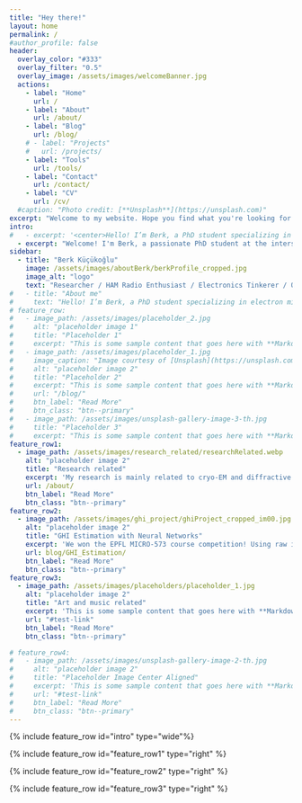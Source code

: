 ```yaml
---
title: "Hey there!"
layout: home
permalink: /
#author_profile: false
header:
  overlay_color: "#333"
  overlay_filter: "0.5"
  overlay_image: /assets/images/welcomeBanner.jpg
  actions:
    - label: "Home"
      url: /
    - label: "About"
      url: /about/
    - label: "Blog"
      url: /blog/
    # - label: "Projects"
    #   url: /projects/
    - label: "Tools"
      url: /tools/
    - label: "Contact"
      url: /contact/
    - label: "CV"
      url: /cv/
  #caption: "Photo credit: [**Unsplash**](https://unsplash.com)"
excerpt: "Welcome to my website. Hope you find what you're looking for!"
intro:
#   - excerpt: '<center>Hello! I’m Berk, a PhD student specializing in electron microscopy, data science, and computational imaging.<br>In the About section, you can learn more about me and my academic journey and research interests.<br>Check out my Blog for insights into my latest projects.</center>'
  - excerpt: "Welcome! I'm Berk, a passionate PhD student at the intersection of electron microscopy, data science, and computational imaging. My research focuses on pushing the boundaries of biological imaging through innovative techniques like ptychography.\n\nCurious about my journey? Explore my [About](/about/) page to learn more about my academic background and research interests. For a deep dive into my latest projects and insights, check out my [Blog](/blog/). From cutting-edge microscopy techniques to data analysis breakthroughs, I share it all there.\n\nLooking for specific tools or resources? Head over to my [Tools](/tools/) section, where I showcase software and methods I've developed. And if you're interested in my published work, you can find a comprehensive list on my [Publications](/publications/) page.\n\nFeel free to [connect with me](/contact/) if you have any questions or potential collaborations!"
sidebar:
  - title: "Berk Küçükoğlu"
    image: /assets/images/aboutBerk/berkProfile_cropped.jpg
    image_alt: "logo"
    text: "Researcher / HAM Radio Enthusiast / Electronics Tinkerer / On a quest to find non-scientific hobbies"
#   - title: "About me"
#     text: "Hello! I’m Berk, a PhD student specializing in electron microscopy and computational imaging. In the About section, you can learn more about me and my academic journey and research interests. Check out my Blog for insights into my latest projects."
# feature_row:
#   - image_path: /assets/images/placeholder_2.jpg
#     alt: "placeholder image 1"
#     title: "Placeholder 1"
#     excerpt: "This is some sample content that goes here with **Markdown** formatting."
#   - image_path: /assets/images/placeholder_1.jpg
#     image_caption: "Image courtesy of [Unsplash](https://unsplash.com/)"
#     alt: "placeholder image 2"
#     title: "Placeholder 2"
#     excerpt: "This is some sample content that goes here with **Markdown** formatting."
#     url: "/blog/"
#     btn_label: "Read More"
#     btn_class: "btn--primary"
#   - image_path: /assets/images/unsplash-gallery-image-3-th.jpg
#     title: "Placeholder 3"
#     excerpt: "This is some sample content that goes here with **Markdown** formatting."
feature_row1:
  - image_path: /assets/images/research_related/researchRelated.webp
    alt: "placeholder image 2"
    title: "Research related"
    excerpt: 'My research is mainly related to cryo-EM and diffractive imaging. Find everything about cool cryo-EM stuff'
    url: /about/
    btn_label: "Read More"
    btn_class: "btn--primary"
feature_row2:
  - image_path: /assets/images/ghi_project/ghiProject_cropped_im00.jpg
    alt: "placeholder image 2"
    title: "GHI Estimation with Neural Networks"
    excerpt: 'We won the EPFL MICRO-573 course competition! Using raw images from two cameras, we estimate the Global Horizontal Irradiance'
    url: blog/GHI_Estimation/
    btn_label: "Read More"
    btn_class: "btn--primary"
feature_row3:
  - image_path: /assets/images/placeholders/placeholder_1.jpg
    alt: "placeholder image 2"
    title: "Art and music related"
    excerpt: 'This is some sample content that goes here with **Markdown** formatting. Left aligned with `type="left"`'
    url: "#test-link"
    btn_label: "Read More"
    btn_class: "btn--primary"

# feature_row4:
#   - image_path: /assets/images/unsplash-gallery-image-2-th.jpg
#     alt: "placeholder image 2"
#     title: "Placeholder Image Center Aligned"
#     excerpt: 'This is some sample content that goes here with **Markdown** formatting. Centered with `type="center"`'
#     url: "#test-link"
#     btn_label: "Read More"
#     btn_class: "btn--primary"
---
```


<!-- {% include feature_row id="intro" type="center" %} -->
<!-- {% include feature_row id="intro" type="wide"%} -->
{% include feature_row id="intro" type="wide"%}

<!-- {% include feature_row %} -->

{% include feature_row id="feature_row1" type="right" %}

{% include feature_row id="feature_row2" type="right" %}

{% include feature_row id="feature_row3" type="right" %}

<!-- {% include feature_row id="feature_row4" type="center" %} -->